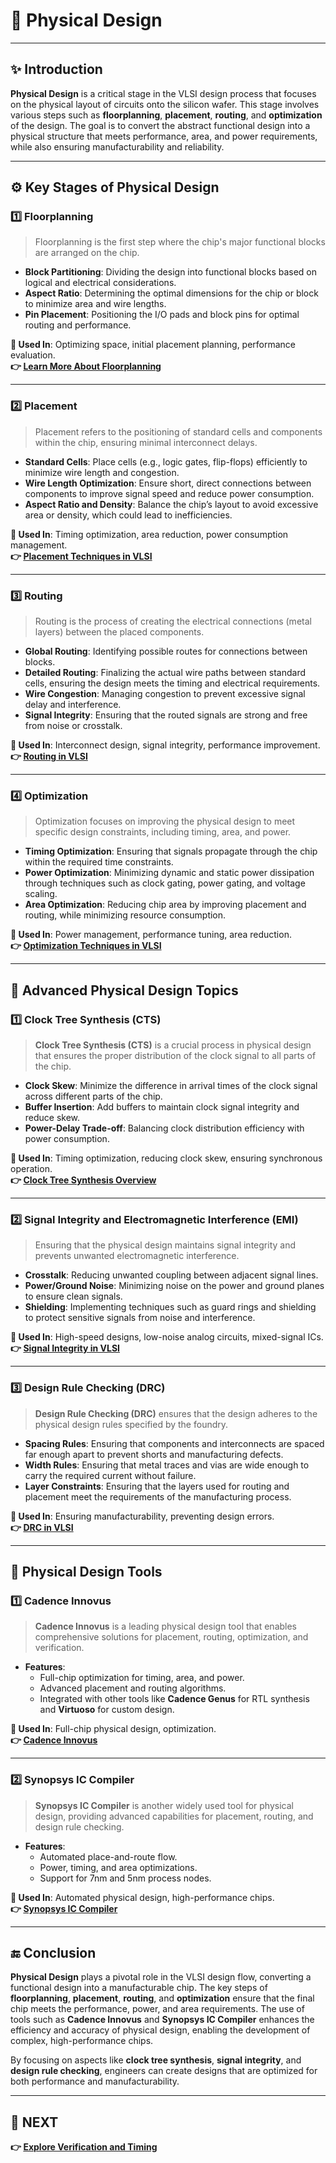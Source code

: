 # 🔧 Physical Design

---

## ✨ Introduction

**Physical Design** is a critical stage in the VLSI design process that focuses on the physical layout of circuits onto the silicon wafer. This stage involves various steps such as **floorplanning**, **placement**, **routing**, and **optimization** of the design. The goal is to convert the abstract functional design into a physical structure that meets performance, area, and power requirements, while also ensuring manufacturability and reliability.

---

## ⚙️ Key Stages of Physical Design

### 1️⃣ **Floorplanning**

> Floorplanning is the first step where the chip's major functional blocks are arranged on the chip.

- **Block Partitioning**: Dividing the design into functional blocks based on logical and electrical considerations.
- **Aspect Ratio**: Determining the optimal dimensions for the chip or block to minimize area and wire lengths.
- **Pin Placement**: Positioning the I/O pads and block pins for optimal routing and performance.

**📌 Used In**: Optimizing space, initial placement planning, performance evaluation.  
**👉 [Learn More About Floorplanning](https://www.synopsys.com/designware-ip/floorplanning.html)**

---

### 2️⃣ **Placement**

> Placement refers to the positioning of standard cells and components within the chip, ensuring minimal interconnect delays.

- **Standard Cells**: Place cells (e.g., logic gates, flip-flops) efficiently to minimize wire length and congestion.
- **Wire Length Optimization**: Ensure short, direct connections between components to improve signal speed and reduce power consumption.
- **Aspect Ratio and Density**: Balance the chip’s layout to avoid excessive area or density, which could lead to inefficiencies.

**📌 Used In**: Timing optimization, area reduction, power consumption management.  
**👉 [Placement Techniques in VLSI](https://www.cadence.com/content/dam/cadence-www/global/en_US/documents/tools/ic-package-design-and-analysis/placement-strategies.pdf)**

---

### 3️⃣ **Routing**

> Routing is the process of creating the electrical connections (metal layers) between the placed components.

- **Global Routing**: Identifying possible routes for connections between blocks.
- **Detailed Routing**: Finalizing the actual wire paths between standard cells, ensuring the design meets the timing and electrical requirements.
- **Wire Congestion**: Managing congestion to prevent excessive signal delay and interference.
- **Signal Integrity**: Ensuring that the routed signals are strong and free from noise or crosstalk.

**📌 Used In**: Interconnect design, signal integrity, performance improvement.  
**👉 [Routing in VLSI](https://www.mentor.com/products/ic-packaging/routing-in-vlsi)**

---

### 4️⃣ **Optimization**

> Optimization focuses on improving the physical design to meet specific design constraints, including timing, area, and power.

- **Timing Optimization**: Ensuring that signals propagate through the chip within the required time constraints.
- **Power Optimization**: Minimizing dynamic and static power dissipation through techniques such as clock gating, power gating, and voltage scaling.
- **Area Optimization**: Reducing chip area by improving placement and routing, while minimizing resource consumption.

**📌 Used In**: Power management, performance tuning, area reduction.  
**👉 [Optimization Techniques in VLSI](https://www.synopsys.com/designware-ip/physical-design-optimization.html)**

---

## 🧠 Advanced Physical Design Topics

### 1️⃣ **Clock Tree Synthesis (CTS)**

> **Clock Tree Synthesis (CTS)** is a crucial process in physical design that ensures the proper distribution of the clock signal to all parts of the chip.

- **Clock Skew**: Minimize the difference in arrival times of the clock signal across different parts of the chip.
- **Buffer Insertion**: Add buffers to maintain clock signal integrity and reduce skew.
- **Power-Delay Trade-off**: Balancing clock distribution efficiency with power consumption.

**📌 Used In**: Timing optimization, reducing clock skew, ensuring synchronous operation.  
**👉 [Clock Tree Synthesis Overview](https://www.cadence.com/content/dam/cadence-www/global/en_US/documents/tools/ic-package-design-and-analysis/clock-tree-synthesis-guide.pdf)**

---

### 2️⃣ **Signal Integrity and Electromagnetic Interference (EMI)**

> Ensuring that the physical design maintains signal integrity and prevents unwanted electromagnetic interference.

- **Crosstalk**: Reducing unwanted coupling between adjacent signal lines.
- **Power/Ground Noise**: Minimizing noise on the power and ground planes to ensure clean signals.
- **Shielding**: Implementing techniques such as guard rings and shielding to protect sensitive signals from noise and interference.

**📌 Used In**: High-speed designs, low-noise analog circuits, mixed-signal ICs.  
**👉 [Signal Integrity in VLSI](https://www.mentor.com/products/ic-packaging/signal-integrity-in-vlsi)**

---

### 3️⃣ **Design Rule Checking (DRC)**

> **Design Rule Checking (DRC)** ensures that the design adheres to the physical design rules specified by the foundry.

- **Spacing Rules**: Ensuring that components and interconnects are spaced far enough apart to prevent shorts and manufacturing defects.
- **Width Rules**: Ensuring that metal traces and vias are wide enough to carry the required current without failure.
- **Layer Constraints**: Ensuring that the layers used for routing and placement meet the requirements of the manufacturing process.

**📌 Used In**: Ensuring manufacturability, preventing design errors.  
**👉 [DRC in VLSI](https://www.cadence.com/en_US/home/tools/ic-package-design-and-analysis/design-rule-checking.html)**

---

## 🔧 Physical Design Tools

### 1️⃣ **Cadence Innovus**

> **Cadence Innovus** is a leading physical design tool that enables comprehensive solutions for placement, routing, optimization, and verification.

- **Features**:
  - Full-chip optimization for timing, area, and power.
  - Advanced placement and routing algorithms.
  - Integrated with other tools like **Cadence Genus** for RTL synthesis and **Virtuoso** for custom design.

**📌 Used In**: Full-chip physical design, optimization.  
**👉 [Cadence Innovus](https://www.cadence.com/content/cadence-www/global/en_US/home/tools/ic-package-design-and-analysis/innovus-advanced-physical-design.html)**

---

### 2️⃣ **Synopsys IC Compiler**

> **Synopsys IC Compiler** is another widely used tool for physical design, providing advanced capabilities for placement, routing, and design rule checking.

- **Features**:
  - Automated place-and-route flow.
  - Power, timing, and area optimizations.
  - Support for 7nm and 5nm process nodes.

**📌 Used In**: Automated physical design, high-performance chips.  
**👉 [Synopsys IC Compiler](https://www.synopsys.com/designware-ip/physical-design-tools/ic-compiler.html)**

---

## 🔚 Conclusion

**Physical Design** plays a pivotal role in the VLSI design flow, converting a functional design into a manufacturable chip. The key steps of **floorplanning**, **placement**, **routing**, and **optimization** ensure that the final chip meets the performance, power, and area requirements. The use of tools such as **Cadence Innovus** and **Synopsys IC Compiler** enhances the efficiency and accuracy of physical design, enabling the development of complex, high-performance chips.

By focusing on aspects like **clock tree synthesis**, **signal integrity**, and **design rule checking**, engineers can create designs that are optimized for both performance and manufacturability.

---

## 🔹 NEXT  
**👉 [Explore Verification and Timing](../Verification_and_Timing)**
